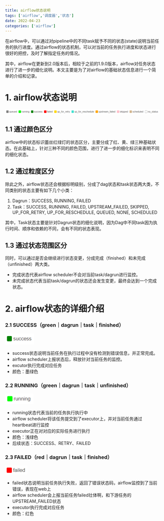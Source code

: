 ```yaml
---
title: airflow状态说明
tags: ['airflow','调度器','状态']
date: 2022-04-23
categories: ['airflow']
---
```

在airflow中，可以通过对pipeline中的不同task赋予不同的状态(state)说明当前任务的执行进度。通过airflow的状态机制，可以对当前的任务执行进度和状态进行很好的把控，及时了解指定任务的情况。

其中，airflow在更新到2.0版本后，相较于之前的1.9.0版本，airflow对任务状态进行了进一步的细化说明。本文主要是为了对airflow的基础状态信息进行一个简单的介绍和记录。
<!--more-->

# 1. airflow状态说明
![airflow-all-state](../images/airflow-states/airflow-all-state.png)

## 1.1 通过颜色区分
airflow中的状态标识蕾丝红绿灯的状态区分，主要分成了红、黄、绿三种基础状态。在此基础上，针对三种不同的颜色范围，进行了进一步的细化标识来表明不同的细化状态。

## 1.2 通过粒度区分
除此之外，airflow状态还会根据标明级别，分成了dag状态和task状态两大类，不同类别的状态主要有如下几个小类：
1. Dagrun：SUCCESS, RUNNING, FAILED
2. Task：SUCCESS, RUNNING, FAILED, UPSTREAM_FAILED, SKIPPED, UP_FOR_RETRY, UP_FOR_RESCHEDULE, QUEUED, NONE, SCHEDULED

其中，Task状态主要是针对Dagrun状态的细化说明，因为Dag中不同task因为执行时间、顺序和依赖的不同，会有不同的状态表现。

## 1.3 通过状态范围区分
同时，可以通过是否会继续进行状态变更，分成完成（finished）和未完成（unfinished）两大类。
* 完成状态代表airflow scheduler不会对当前task/dagrun进行监控。
* 未完成状态代表当前task/dagrun的状态还会发生变更，最终会达到一个完成状态。


# 2. airflow状态的详细介绍

### 2.1 SUCCESS（green｜dagrun｜task｜finished）
![airflow-success-state](../images/airflow-states/airflow-success-state.png)
* success状态说明当前任务在执行过程中没有检测到错误信息，并正常完成。
* airflow scheduler上报状态后，释放针对当前任务的监控。
* excutor执行完成对应任务
* 颜色：墨绿色

### 2.2 RUNNING（green｜dagrun｜task｜unfinished）
![airflow-running-state](../images/airflow-states/airflow-running-state.png)
* running状态代表当前的任务执行执行中
* airflow scheduler将该任务提交到了executor上，并对当前任务通过heartbeat进行监控
* executor正在对对应的实际任务进行执行
* 颜色：浅绿色
* 后续状态：SUCCESS、RETRY、FAILED

### 2.3 FAILED（red｜dagrun｜task｜finished）
![airflow-failed-state](../images/airflow-states/airflow-failed-state.png)
* failed状态说明当前任务执行失败，返回了错误状态码，airflow监控到了当前错误，表现在web上
* airflow scheduler会上报当前任务failed壮体啊，和下游任务的UPSTREAM_FAILED状态
* executor执行完成对应任务
* 颜色：红色